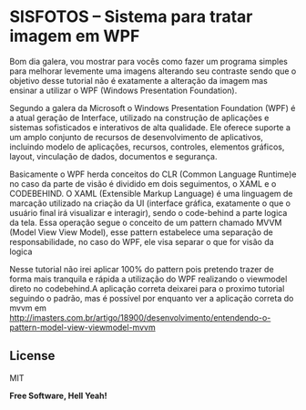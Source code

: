 # SISFOTOS – Sistema para tratar imagem em WPF

Bom dia galera, vou mostrar para vocês como fazer um programa 
simples para melhorar levemente uma imagens alterando seu contraste 
sendo que o objetivo desse tutorial não é exatamente a 
alteração da imagem mas ensinar a utilizar o WPF (Windows Presentation 
Foundation).

Segundo a galera da Microsoft o Windows Presentation Foundation (WPF) é a atual geração de Interface, utilizado na construção de aplicações e sistemas sofisticados e 
interativos de alta qualidade. Ele oferece suporte a um amplo 
conjunto de recursos de desenvolvimento de aplicativos, incluindo modelo
 de aplicações, recursos, controles, elementos gráficos, layout, 
vinculação de dados, documentos e segurança.

Basicamente o WPF herda conceitos do CLR (Common Language Runtime)e no caso da parte de visão é dividido em dois seguimentos, o XAML e o CODEBEHIND. O XAML (Extensible Markup Language) é uma linguagem de marcação utilizado na criação da UI (interface gráfica, exatamente o que o usuário final irá visualizar e interagir), sendo o code-behind a parte logica da tela. Essa operação segue o conceito de um pattern chamado MVVM (Model View View Model), esse pattern estabelece uma separação de responsabilidade, no caso do WPF, ele visa separar o que for visão da logica

Nesse tutorial não irei aplicar 100% do pattern pois pretendo trazer de forma mais tranquila e rápida a utilização do WPF realizando o viewmodel direto no codebehind.A aplicação correta deixarei para o proximo tutorial seguindo o padrão, mas é possível por enquanto ver a aplicação correta do mvvm em http://imasters.com.br/artigo/18900/desenvolvimento/entendendo-o-pattern-model-view-viewmodel-mvvm</p>





License
----

MIT


**Free Software, Hell Yeah!**
